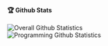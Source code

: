 #### 🏆 Github Stats
![Overall Github Statistics](https://github-readme-stats.vercel.app/api?username=devtomos&show_icons=true&locale=en)<br/>
![Programming Github Statistics](https://github-readme-stats.vercel.app/api/top-langs?username=aitezera&show_icons=true&locale=en&layout=donut)
